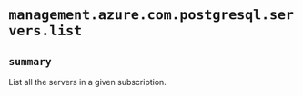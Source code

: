 # `management.azure.com.postgresql.servers.list`

## `summary`
List all the servers in a given subscription.



